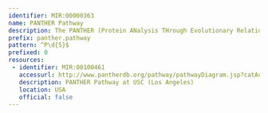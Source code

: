 ```yaml
---
identifier: MIR:00000363
name: PANTHER Pathway
description: The PANTHER (Protein ANalysis THrough Evolutionary Relationships) Classification System is a resource that classifies genes by their functions, using published scientific experimental evidence and evolutionary relationships to predict function even in the absence of direct experimental evidence. The PANTHER Pathway collection references pathway information, primarily for signaling pathways, each with subfamilies and protein sequences mapped to individual pathway components.
prefix: panther.pathway
pattern: ^P\d{5}$
prefixed: 0
resources:
 - identifier: MIR:00100461
   accessurl: http://www.pantherdb.org/pathway/pathwayDiagram.jsp?catAccession=
   description: PANTHER Pathway at USC (Los Angeles)
   location: USA
   official: false
---
```

